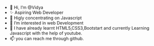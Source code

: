 - 👋 Hi, I’m @Vidya
- ✨ Aspiring Web Developer
- 🎯 Higly concentrating on Javascript
- 👀 I’m interested in web Development
- 🌱 I have already learnt HTML5,CSS3,Bootstart and currently Learning Javascript with the help of youtube.
- 📫 you can reach me through github.
<!---
VidyaGali/VidyaGali is a ✨ special ✨ repository because its `README.md` (this file) appears on your GitHub profile.
You can click the Preview link to take a look at your changes.
--->
